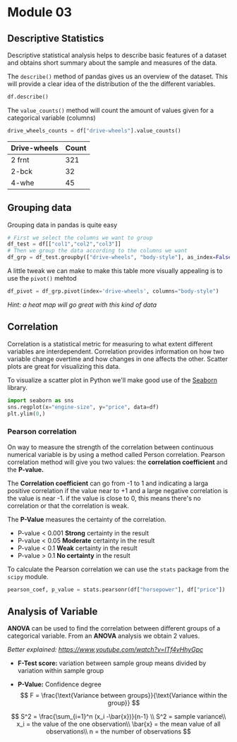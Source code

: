 # Module 03

## Descriptive Statistics

Descriptive statistical analysis helps to describe basic features of a dataset and obtains short summary about the sample and measures of the data.

The `describe()` method of pandas gives us an overview of the dataset. This will provide a clear idea of the distribution of the the different variables.

```python
df.describe()
```

The `value_counts()` method will count the amount of values given for a categorical variable (columns)

```python
drive_wheels_counts = df["drive-wheels"].value_counts()
```

| Drive-wheels | Count |
| ------------ | ----- |
| 2 frnt       | 321   |
| 2-bck        | 32    |
| 4-whe        | 45    |

## Grouping data

Grouping data in pandas is quite easy

```python
# First we select the columns we want to group
df_test = df[["col1","col2","col3"]]
# Then we group the data according to the columns we want
df_grp = df_test.groupby(["drive-wheels", "body-style"], as_index=False).mean()
```

A little tweak we can make to make this table more visually appealing is to use the `pivot()` mehtod

```python
df_pivot = df_grp.pivot(index='drive-wheels', columns="body-style")
```

*Hint: a heat map will go great with this kind of data*

## Correlation

Correlation is a statistical metric for measuring to what extent different variables are interdependent. Correlation provides information on how two variable change overtime and how changes in one affects the other. Scatter plots are great for visualizing this data.

To visualize a scatter plot in Python we'll make good use of the [Seaborn](https://seaborn.pydata.org/tutorial.html) library.

```python
import seaborn as sns
sns.regplot(x="engine-size", y="price", data=df)
plt.ylim(0,)
```

### Pearson correlation

On way to measure the strength of the correlation between continuous numerical variable is by using a method called Person correlation. Pearson correlation method will give you two values: the **correlation coefficient** and the **P-value.**

The **Correlation coefficient** can go from -1 to 1 and indicating a larga positive correlation if the value near to +1 and a large negative correlation is the value is near -1. if the value is close to 0, this means there's no correlation or that the correlation is weak.

The **P-Value** measures the certainty of the correlation.

* P-value < 0.001 **Strong** certainty in the result
* P-value < 0.05 **Moderate** certainty in the result
* P-value < 0.1 **Weak** certainty in the result
* P-value > 0.1 **No certainty** in the result

To calculate the Pearson correlation we can use the `stats` package from the `scipy` module.

```python
pearson_coef, p_value = stats.pearsonr(df["horsepower"], df["price"])
```



## Analysis of Variable

**ANOVA** can be used to find the correlation between different groups of a categorical variable. From an **ANOVA** analysis we obtain 2 values. 

*Better explained: https://www.youtube.com/watch?v=ITf4vHhyGpc*

* **F-Test score:** variation between sample group means divided by variation within sample group 

* **P-Value:** Confidence degree 
  $$
  F = \frac{\text{Variance between groups}}{\text{Variance within the group}}
  $$
  

$$
S^2  = \frac{\sum_{i=1}^n (x_i -\bar{x})}{n-1}
\\
S^2	=	sample variance\\
x_i	=	the value of the one observation\\
\bar{x}	=	the mean value of all observations\\
n	=	the number of observations
$$

